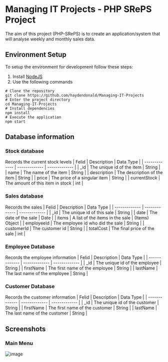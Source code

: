 # Managing IT Projects - PHP SRePS Project
The aim of this project (PHP-SRePS) is to create an application/system that will
analyse weekly and monthly sales data.

## Environment Setup
To setup the environment for development follow these steps:
1. Install [NodeJS](https://nodejs.org/en/download/)
2. Use the following commands
```
# Clone the repository
git clone https://github.com/haydendonald/Managing-IT-Projects
# Enter the project directory
cd Managing-IT-Projects
# Install dependencies
npm install
# Execute the application
npm start
```

## Database information
### Stock database
Records the current stock levels
| Felid  | Description | Data Type |
| ------------- | ------------- | ------------- |
| _id | The unique id of the item | String |
| name | The name of the item | String |
| description | The description of the item | String |
| price | The price of a singular item | String |
| currentStock | The amount of this item in stock | int |

### Sales database
Records the sales
| Felid  | Description | Data Type |
| ------------- | ------------- | ------------- |
| _id | The unique id of this sale | String |
| date  | The date of the sale  | Date |
| items | A list of the items in the sale | (Items) Object |
| employeeId | The employee id who did the sale | String |
| customerId | The customer id | String |
| totalCost | The final price of the sale | int |

### Employee Database
Records the employee information
| Felid  | Description | Data Type |
| ------------- | ------------- | ------------- |
| _id | The unique id of the employee | String |
| firstName | The first name of the employee | String |
| lastName | The last name of the employee | String |

### Customer Database
Records the customer information
| Felid  | Description | Data Type |
| ------------- | ------------- | ------------- |
| _id | The unique id of the customer | String |
| firstName | The first name of the customer | String |
| lastName | The last name of the customer | String |

## Screenshots
### Main Menu
![image](/screenshot/mainmenu.png?raw=true)
